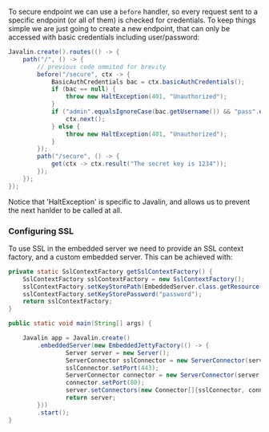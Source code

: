 To secure endpoint we can use a `before` handler, so every request sent to a specific endpoint (or all of them) is checked for credentials. To keep things simple we are just going to create a new endpoint, that can only be accessed with basic credentials including user/password:

```java
Javalin.create().routes(() -> {
    path("/", () -> {
        // previous code ommited for brevity
        before("/secure", ctx -> {
            BasicAuthCredentials bac = ctx.basicAuthCredentials();
            if (bac == null) {
                throw new HaltException(401, "Unauthorized");
            }
            if ("admin".equalsIgnoreCase(bac.getUsername()) && "pass".equalsIgnoreCase(bac.getPassword())) {
                ctx.next();
            } else {
                throw new HaltException(401, "Unauthorized");
            }
        });
        path("/secure", () -> {
            get(ctx -> ctx.result("The secret key is 1234"));
        });
    });
});
```

Notice that 'HaltException' is specific to Javalin, and allows us to prevent the next hanlder to be called at all.

### Configuring SSL

To use SSL in the embedded server we need to provide an SSL context factory, and a custom embedded server. This can be achieved with:

```java
private static SslContextFactory getSslContextFactory() {
    SslContextFactory sslContextFactory = new SslContextFactory();
    sslContextFactory.setKeyStorePath(EmbeddedServer.class.getResource("/keystore.jks").toExternalForm());
    sslContextFactory.setKeyStorePassword("password");
    return sslContextFactory;
}

public static void main(String[] args) {

    Javalin app = Javalin.create()
        .embeddedServer(new EmbeddedJettyFactory(() -> {
                Server server = new Server();
                ServerConnector sslConnector = new ServerConnector(server, getSslContextFactory());
                sslConnector.setPort(443);
                ServerConnector connector = new ServerConnector(server);
                connector.setPort(80);
                server.setConnectors(new Connector[]{sslConnector, connector});
                return server;
        }))
        .start();
}
```